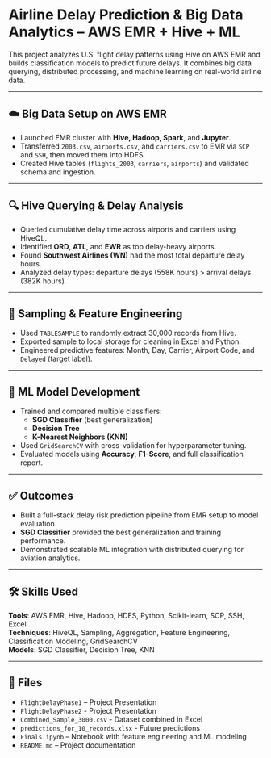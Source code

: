 # Airline Delay Prediction & Big Data Analytics – AWS EMR + Hive + ML

This project analyzes U.S. flight delay patterns using Hive on AWS EMR and builds classification models to predict future delays. It combines big data querying, distributed processing, and machine learning on real-world airline data.

---

## ☁️ Big Data Setup on AWS EMR

- Launched EMR cluster with **Hive, Hadoop, Spark**, and **Jupyter**.
- Transferred `2003.csv`, `airports.csv`, and `carriers.csv` to EMR via `SCP` and `SSH`, then moved them into HDFS.
- Created Hive tables (`flights_2003`, `carriers`, `airports`) and validated schema and ingestion.

---

## 🔍 Hive Querying & Delay Analysis

- Queried cumulative delay time across airports and carriers using HiveQL.
- Identified **ORD**, **ATL**, and **EWR** as top delay-heavy airports.
- Found **Southwest Airlines (WN)** had the most total departure delay hours.
- Analyzed delay types: departure delays (558K hours) > arrival delays (382K hours).

---

## 🧪 Sampling & Feature Engineering

- Used `TABLESAMPLE` to randomly extract 30,000 records from Hive.
- Exported sample to local storage for cleaning in Excel and Python.
- Engineered predictive features: Month, Day, Carrier, Airport Code, and `Delayed` (target label).

---

## 🤖 ML Model Development

- Trained and compared multiple classifiers:
  - **SGD Classifier** (best generalization)
  - **Decision Tree**
  - **K-Nearest Neighbors (KNN)**
- Used `GridSearchCV` with cross-validation for hyperparameter tuning.
- Evaluated models using **Accuracy**, **F1-Score**, and full classification report.

---

## ✅ Outcomes

- Built a full-stack delay risk prediction pipeline from EMR setup to model evaluation.
- **SGD Classifier** provided the best generalization and training performance.
- Demonstrated scalable ML integration with distributed querying for aviation analytics.

---

## 🛠️ Skills Used

**Tools**: AWS EMR, Hive, Hadoop, HDFS, Python, Scikit-learn, SCP, SSH, Excel  
**Techniques**: HiveQL, Sampling, Aggregation, Feature Engineering, Classification Modeling, GridSearchCV  
**Models**: SGD Classifier, Decision Tree, KNN

---

## 📁 Files

- `FlightDelayPhase1` – Project Presentation
- `FlightDelayPhase2` - Project Presentation
- `Combined_Sample_3000.csv` - Dataset combined in Excel
- `predictions_for_10_records.xlsx` - Future predictions
- `Finals.ipynb` – Notebook with feature engineering and ML modeling  
- `README.md` – Project documentation
